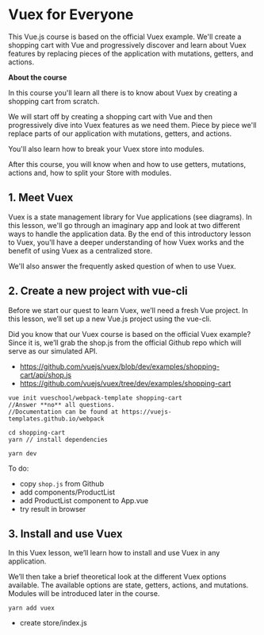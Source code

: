 # Vuex for Everyone

This Vue.js course is based on the official Vuex example. We'll create a shopping cart with Vue and progressively discover and learn about Vuex features by replacing pieces of the application with mutations, getters, and actions.

**About the course**

In this course you'll learn all there is to know about Vuex by creating a shopping cart from scratch.

We will start off by creating a shopping cart with Vue and then progressively dive into Vuex features as we need them. Piece by piece we'll replace parts of our application with mutations, getters, and actions.

You'll also learn how to break your Vuex store into modules.

After this course, you will know when and how to use getters, mutations, actions and, how to split your Store with modules.

## 1. Meet Vuex

Vuex is a state management library for Vue applications (see diagrams). In this lesson, we'll go through an imaginary app and look at two different ways to handle the application data. By the end of this introductory lesson to Vuex, you'll have a deeper understanding of how Vuex works and the benefit of using Vuex as a centralized store.

We'll also answer the frequently asked question of when to use Vuex.

## 2. Create a new project with vue-cli

Before we start our quest to learn Vuex, we’ll need a fresh Vue project. In this lesson, we’ll set up a new Vue.js project using the vue-cli.

Did you know that our Vuex course is based on the official Vuex example? Since it is, we’ll grab the shop.js from the official Github repo which will serve as our simulated API.
- https://github.com/vuejs/vuex/blob/dev/examples/shopping-cart/api/shop.js
- https://github.com/vuejs/vuex/tree/dev/examples/shopping-cart

```
vue init vueschool/webpack-template shopping-cart
//Answer **no** all questions.
//Documentation can be found at https://vuejs-templates.github.io/webpack

cd shopping-cart
yarn // install dependencies

yarn dev
```


To do:
- copy `shop.js` from Github
- add components/ProductList
- add ProductList component to App.vue
- try result in browser

## 3. Install and use Vuex

In this Vuex lesson, we’ll learn how to install and use Vuex in any application.

We’ll then take a brief theoretical look at the different Vuex options available. The available options are state, getters, actions, and mutations. Modules will be introduced later in the course.

```
yarn add vuex
```

- create store/index.js

